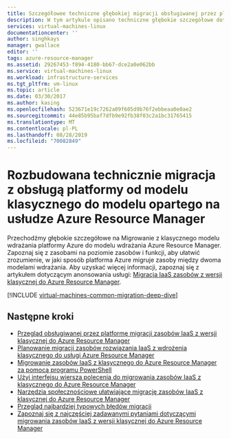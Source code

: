 ```yaml
---
title: Szczegółowee techniczne głębokiej migracji obsługiwanej przez platformę z wersji klasycznej do Azure Resource Manager | Microsoft Docs
description: W tym artykule opisano techniczne głębokie szczegółowe dotyczące migracji zasobów z wersji klasycznej do Azure Resource Manager
services: virtual-machines-linux
documentationcenter: ''
author: singhkays
manager: gwallace
editor: ''
tags: azure-resource-manager
ms.assetid: 29267453-f894-4180-bb67-dce2a0e062bb
ms.service: virtual-machines-linux
ms.workload: infrastructure-services
ms.tgt_pltfrm: vm-linux
ms.topic: article
ms.date: 03/30/2017
ms.author: kasing
ms.openlocfilehash: 523671e19c7262a09f605d9b76f2ebbeaa0e0ae2
ms.sourcegitcommit: 44e85b95baf7dfb9e92fb38f03c2a1bc31765415
ms.translationtype: MT
ms.contentlocale: pl-PL
ms.lasthandoff: 08/28/2019
ms.locfileid: "70082849"
---
```

# <a name="technical-deep-dive-on-platform-supported-migration-from-classic-to-azure-resource-manager"></a>Rozbudowana technicznie migracja z obsługą platformy od modelu klasycznego do modelu opartego na usłudze Azure Resource Manager

Przechodźmy głębokie szczegółowe na Migrowanie z klasycznego modelu wdrażania platformy Azure do modelu wdrażania Azure Resource Manager. Zapoznaj się z zasobami na poziomie zasobów i funkcji, aby ułatwić zrozumienie, w jaki sposób platforma Azure migruje zasoby między dwoma modelami wdrażania. Aby uzyskać więcej informacji, zapoznaj się z artykułem dotyczącym anonsowania usługi: [Migracja IaaS zasobów z wersji klasycznej do Azure Resource Manager](migration-classic-resource-manager-overview.md?toc=%2fazure%2fvirtual-machines%2flinux%2ftoc.json).

[!INCLUDE [virtual-machines-common-migration-deep-dive](../../../includes/virtual-machines-common-classic-resource-manager-migration-deep-dive.md)]

## <a name="next-steps"></a>Następne kroki

* [Przegląd obsługiwanej przez platformę migracji zasobów IaaS z wersji klasycznej do Azure Resource Manager](migration-classic-resource-manager-overview.md?toc=%2fazure%2fvirtual-machines%2flinux%2ftoc.json)
* [Planowanie migracji zasobów rozwiązania IaaS z wdrożenia klasycznego do usługi Azure Resource Manager](migration-classic-resource-manager-plan.md?toc=%2fazure%2fvirtual-machines%2flinux%2ftoc.json)
* [Migrowanie zasobów IaaS z klasycznego do Azure Resource Manager za pomocą programu PowerShell](../windows/migration-classic-resource-manager-ps.md?toc=%2fazure%2fvirtual-machines%2fwindows%2ftoc.json)
* [Użyj interfejsu wiersza polecenia do migrowania zasobów IaaS z klasycznego do Azure Resource Manager](migration-classic-resource-manager-cli.md?toc=%2fazure%2fvirtual-machines%2flinux%2ftoc.json)
* [Narzędzia społecznościowe ułatwiające migrację zasobów IaaS z klasycznej do Azure Resource Manager](../windows/migration-classic-resource-manager-community-tools.md?toc=%2fazure%2fvirtual-machines%2fwindows%2ftoc.json)
* [Przegląd najbardziej typowych błędów migracji](migration-classic-resource-manager-errors.md?toc=%2fazure%2fvirtual-machines%2flinux%2ftoc.json)
* [Zapoznaj się z najczęściej zadawanymi pytaniami dotyczącymi migrowania zasobów IaaS z wersji klasycznej do Azure Resource Manager](migration-classic-resource-manager-faq.md?toc=%2fazure%2fvirtual-machines%2flinux%2ftoc.json)
